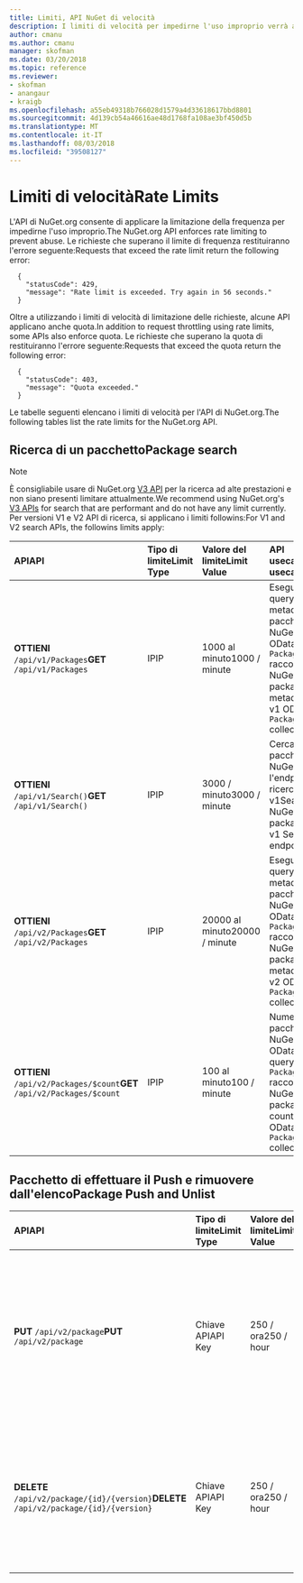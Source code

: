 ```yaml
---
title: Limiti, API NuGet di velocità
description: I limiti di velocità per impedirne l'uso improprio verrà applicata APIs di NuGet.
author: cmanu
ms.author: cmanu
manager: skofman
ms.date: 03/20/2018
ms.topic: reference
ms.reviewer:
- skofman
- anangaur
- kraigb
ms.openlocfilehash: a55eb49318b766028d1579a4d33618617bbd8801
ms.sourcegitcommit: 4d139cb54a46616ae48d1768fa108ae3bf450d5b
ms.translationtype: MT
ms.contentlocale: it-IT
ms.lasthandoff: 08/03/2018
ms.locfileid: "39508127"
---
```

# <a name="rate-limits"></a><span data-ttu-id="8db86-103">Limiti di velocità</span><span class="sxs-lookup"><span data-stu-id="8db86-103">Rate Limits</span></span>

<span data-ttu-id="8db86-104">L'API di NuGet.org consente di applicare la limitazione della frequenza per impedirne l'uso improprio.</span><span class="sxs-lookup"><span data-stu-id="8db86-104">The NuGet.org API enforces rate limiting to prevent abuse.</span></span> <span data-ttu-id="8db86-105">Le richieste che superano il limite di frequenza restituiranno l'errore seguente:</span><span class="sxs-lookup"><span data-stu-id="8db86-105">Requests that exceed the rate limit return the following error:</span></span> 

  ~~~
    {
      "statusCode": 429,
      "message": "Rate limit is exceeded. Try again in 56 seconds."
    }
  ~~~

<span data-ttu-id="8db86-106">Oltre a utilizzando i limiti di velocità di limitazione delle richieste, alcune API applicano anche quota.</span><span class="sxs-lookup"><span data-stu-id="8db86-106">In addition to request throttling using rate limits, some APIs also enforce quota.</span></span> <span data-ttu-id="8db86-107">Le richieste che superano la quota di restituiranno l'errore seguente:</span><span class="sxs-lookup"><span data-stu-id="8db86-107">Requests that exceed the quota return the following error:</span></span>

  ~~~
    {
      "statusCode": 403,
      "message": "Quota exceeded."
    }
  ~~~

<span data-ttu-id="8db86-108">Le tabelle seguenti elencano i limiti di velocità per l'API di NuGet.org.</span><span class="sxs-lookup"><span data-stu-id="8db86-108">The following tables list the rate limits for the NuGet.org API.</span></span>

## <a name="package-search"></a><span data-ttu-id="8db86-109">Ricerca di un pacchetto</span><span class="sxs-lookup"><span data-stu-id="8db86-109">Package search</span></span>

> [!Note]
> <span data-ttu-id="8db86-110">È consigliabile usare di NuGet.org [V3 API](https://docs.microsoft.com/nuget/api/search-query-service-resource) per la ricerca ad alte prestazioni e non siano presenti limitare attualmente.</span><span class="sxs-lookup"><span data-stu-id="8db86-110">We recommend using NuGet.org's [V3 APIs](https://docs.microsoft.com/nuget/api/search-query-service-resource) for search that are performant and do not have any limit currently.</span></span> <span data-ttu-id="8db86-111">Per versioni V1 e V2 API di ricerca, si applicano i limiti followins:</span><span class="sxs-lookup"><span data-stu-id="8db86-111">For V1 and V2 search APIs, the followins limits apply:</span></span>


| <span data-ttu-id="8db86-112">API</span><span class="sxs-lookup"><span data-stu-id="8db86-112">API</span></span> | <span data-ttu-id="8db86-113">Tipo di limite</span><span class="sxs-lookup"><span data-stu-id="8db86-113">Limit Type</span></span> | <span data-ttu-id="8db86-114">Valore del limite</span><span class="sxs-lookup"><span data-stu-id="8db86-114">Limit Value</span></span> | <span data-ttu-id="8db86-115">API usecase</span><span class="sxs-lookup"><span data-stu-id="8db86-115">API usecase</span></span> |
|:---|:---|:---|:---|
<span data-ttu-id="8db86-116">**OTTIENI** `/api/v1/Packages`</span><span class="sxs-lookup"><span data-stu-id="8db86-116">**GET** `/api/v1/Packages`</span></span> | <span data-ttu-id="8db86-117">IP</span><span class="sxs-lookup"><span data-stu-id="8db86-117">IP</span></span> | <span data-ttu-id="8db86-118">1000 al minuto</span><span class="sxs-lookup"><span data-stu-id="8db86-118">1000 / minute</span></span> | <span data-ttu-id="8db86-119">Eseguire query sui metadati del pacchetto NuGet tramite OData v1 `Packages` raccolta</span><span class="sxs-lookup"><span data-stu-id="8db86-119">Query NuGet package metadata via v1 OData `Packages` collection</span></span> |
<span data-ttu-id="8db86-120">**OTTIENI** `/api/v1/Search()`</span><span class="sxs-lookup"><span data-stu-id="8db86-120">**GET** `/api/v1/Search()`</span></span> | <span data-ttu-id="8db86-121">IP</span><span class="sxs-lookup"><span data-stu-id="8db86-121">IP</span></span> | <span data-ttu-id="8db86-122">3000 / minuto</span><span class="sxs-lookup"><span data-stu-id="8db86-122">3000 / minute</span></span> | <span data-ttu-id="8db86-123">Cercare i pacchetti NuGet tramite l'endpoint ricerca v1</span><span class="sxs-lookup"><span data-stu-id="8db86-123">Search for NuGet packages via v1 Search endpoint</span></span> | 
<span data-ttu-id="8db86-124">**OTTIENI** `/api/v2/Packages`</span><span class="sxs-lookup"><span data-stu-id="8db86-124">**GET** `/api/v2/Packages`</span></span> | <span data-ttu-id="8db86-125">IP</span><span class="sxs-lookup"><span data-stu-id="8db86-125">IP</span></span> | <span data-ttu-id="8db86-126">20000 al minuto</span><span class="sxs-lookup"><span data-stu-id="8db86-126">20000 / minute</span></span> | <span data-ttu-id="8db86-127">Eseguire query sui metadati del pacchetto NuGet tramite OData v2 `Packages` raccolta</span><span class="sxs-lookup"><span data-stu-id="8db86-127">Query NuGet package metadata via v2 OData `Packages` collection</span></span> | 
<span data-ttu-id="8db86-128">**OTTIENI** `/api/v2/Packages/$count`</span><span class="sxs-lookup"><span data-stu-id="8db86-128">**GET** `/api/v2/Packages/$count`</span></span> | <span data-ttu-id="8db86-129">IP</span><span class="sxs-lookup"><span data-stu-id="8db86-129">IP</span></span> | <span data-ttu-id="8db86-130">100 al minuto</span><span class="sxs-lookup"><span data-stu-id="8db86-130">100 / minute</span></span> | <span data-ttu-id="8db86-131">Numero di pacchetti NuGet tramite OData v2 di query `Packages` raccolta</span><span class="sxs-lookup"><span data-stu-id="8db86-131">Query NuGet package count via v2 OData `Packages` collection</span></span> | 

## <a name="package-push-and-unlist"></a><span data-ttu-id="8db86-132">Pacchetto di effettuare il Push e rimuovere dall'elenco</span><span class="sxs-lookup"><span data-stu-id="8db86-132">Package Push and Unlist</span></span>

| <span data-ttu-id="8db86-133">API</span><span class="sxs-lookup"><span data-stu-id="8db86-133">API</span></span> | <span data-ttu-id="8db86-134">Tipo di limite</span><span class="sxs-lookup"><span data-stu-id="8db86-134">Limit Type</span></span> | <span data-ttu-id="8db86-135">Valore del limite</span><span class="sxs-lookup"><span data-stu-id="8db86-135">Limit Value</span></span> | <span data-ttu-id="8db86-136">API usecase</span><span class="sxs-lookup"><span data-stu-id="8db86-136">API usecase</span></span> | 
|:---|:---|:---|:--- |
<span data-ttu-id="8db86-137">**PUT** `/api/v2/package`</span><span class="sxs-lookup"><span data-stu-id="8db86-137">**PUT** `/api/v2/package`</span></span> | <span data-ttu-id="8db86-138">Chiave API</span><span class="sxs-lookup"><span data-stu-id="8db86-138">API Key</span></span> | <span data-ttu-id="8db86-139">250 / ora</span><span class="sxs-lookup"><span data-stu-id="8db86-139">250 / hour</span></span> | <span data-ttu-id="8db86-140">Caricare un nuovo pacchetto NuGet (versione) tramite l'endpoint v2 push</span><span class="sxs-lookup"><span data-stu-id="8db86-140">Upload a new NuGet package (version) via v2 push endpoint</span></span> 
<span data-ttu-id="8db86-141">**DELETE** `/api/v2/package/{id}/{version}`</span><span class="sxs-lookup"><span data-stu-id="8db86-141">**DELETE** `/api/v2/package/{id}/{version}`</span></span> | <span data-ttu-id="8db86-142">Chiave API</span><span class="sxs-lookup"><span data-stu-id="8db86-142">API Key</span></span> | <span data-ttu-id="8db86-143">250 / ora</span><span class="sxs-lookup"><span data-stu-id="8db86-143">250 / hour</span></span> | <span data-ttu-id="8db86-144">Rimuovere un pacchetto NuGet (versione) tramite l'endpoint v2</span><span class="sxs-lookup"><span data-stu-id="8db86-144">Unlist a NuGet package (version) via v2 endpoint</span></span> 
